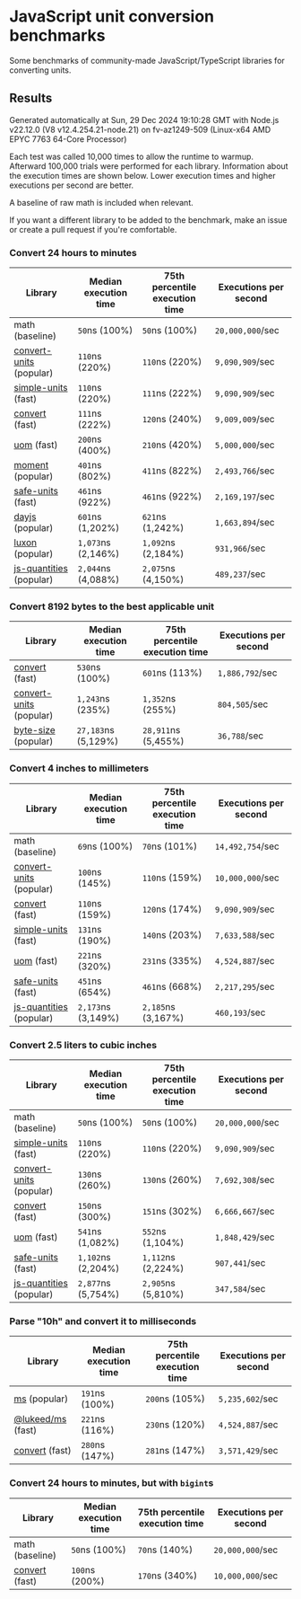# JavaScript unit conversion benchmarks

Some benchmarks of community-made JavaScript/TypeScript libraries for converting units.

## Results

<!-- beginblock(results) -->

Generated automatically at Sun, 29 Dec 2024 19:10:28 GMT with Node.js v22.12.0 (V8 v12.4.254.21-node.21) on fv-az1249-509 (Linux-x64 AMD EPYC 7763 64-Core Processor)

Each test was called 10,000 times to allow the runtime to warmup.
Afterward 100,000 trials were performed for each library.
Information about the execution times are shown below.
Lower execution times and higher executions per second are better.

A baseline of raw math is included when relevant.

If you want a different library to be added to the benchmark, make an issue or create a pull request if you're comfortable.

### Convert 24 hours to minutes

| Library                                                            | Median execution time | 75th percentile execution time | Executions per second |
| ------------------------------------------------------------------ | --------------------- | ------------------------------ | --------------------- |
| math (baseline)                                                    | `50`ns (100%)         | `50`ns (100%)                  | `20,000,000`/sec      |
| [convert-units](https://npmjs.com/package/convert-units) (popular) | `110`ns (220%)        | `110`ns (220%)                 | `9,090,909`/sec       |
| [simple-units](https://npmjs.com/package/simple-units) (fast)      | `110`ns (220%)        | `111`ns (222%)                 | `9,090,909`/sec       |
| [convert](https://npmjs.com/package/convert) (fast)                | `111`ns (222%)        | `120`ns (240%)                 | `9,009,009`/sec       |
| [uom](https://npmjs.com/package/uom) (fast)                        | `200`ns (400%)        | `210`ns (420%)                 | `5,000,000`/sec       |
| [moment](https://npmjs.com/package/moment) (popular)               | `401`ns (802%)        | `411`ns (822%)                 | `2,493,766`/sec       |
| [safe-units](https://npmjs.com/package/safe-units) (fast)          | `461`ns (922%)        | `461`ns (922%)                 | `2,169,197`/sec       |
| [dayjs](https://npmjs.com/package/dayjs) (popular)                 | `601`ns (1,202%)      | `621`ns (1,242%)               | `1,663,894`/sec       |
| [luxon](https://npmjs.com/package/luxon) (popular)                 | `1,073`ns (2,146%)    | `1,092`ns (2,184%)             | `931,966`/sec         |
| [js-quantities](https://npmjs.com/package/js-quantities) (popular) | `2,044`ns (4,088%)    | `2,075`ns (4,150%)             | `489,237`/sec         |

### Convert 8192 bytes to the best applicable unit

| Library                                                            | Median execution time | 75th percentile execution time | Executions per second |
| ------------------------------------------------------------------ | --------------------- | ------------------------------ | --------------------- |
| [convert](https://npmjs.com/package/convert) (fast)                | `530`ns (100%)        | `601`ns (113%)                 | `1,886,792`/sec       |
| [convert-units](https://npmjs.com/package/convert-units) (popular) | `1,243`ns (235%)      | `1,352`ns (255%)               | `804,505`/sec         |
| [byte-size](https://npmjs.com/package/byte-size) (popular)         | `27,183`ns (5,129%)   | `28,911`ns (5,455%)            | `36,788`/sec          |

### Convert 4 inches to millimeters

| Library                                                            | Median execution time | 75th percentile execution time | Executions per second |
| ------------------------------------------------------------------ | --------------------- | ------------------------------ | --------------------- |
| math (baseline)                                                    | `69`ns (100%)         | `70`ns (101%)                  | `14,492,754`/sec      |
| [convert-units](https://npmjs.com/package/convert-units) (popular) | `100`ns (145%)        | `110`ns (159%)                 | `10,000,000`/sec      |
| [convert](https://npmjs.com/package/convert) (fast)                | `110`ns (159%)        | `120`ns (174%)                 | `9,090,909`/sec       |
| [simple-units](https://npmjs.com/package/simple-units) (fast)      | `131`ns (190%)        | `140`ns (203%)                 | `7,633,588`/sec       |
| [uom](https://npmjs.com/package/uom) (fast)                        | `221`ns (320%)        | `231`ns (335%)                 | `4,524,887`/sec       |
| [safe-units](https://npmjs.com/package/safe-units) (fast)          | `451`ns (654%)        | `461`ns (668%)                 | `2,217,295`/sec       |
| [js-quantities](https://npmjs.com/package/js-quantities) (popular) | `2,173`ns (3,149%)    | `2,185`ns (3,167%)             | `460,193`/sec         |

### Convert 2.5 liters to cubic inches

| Library                                                            | Median execution time | 75th percentile execution time | Executions per second |
| ------------------------------------------------------------------ | --------------------- | ------------------------------ | --------------------- |
| math (baseline)                                                    | `50`ns (100%)         | `50`ns (100%)                  | `20,000,000`/sec      |
| [simple-units](https://npmjs.com/package/simple-units) (fast)      | `110`ns (220%)        | `110`ns (220%)                 | `9,090,909`/sec       |
| [convert-units](https://npmjs.com/package/convert-units) (popular) | `130`ns (260%)        | `130`ns (260%)                 | `7,692,308`/sec       |
| [convert](https://npmjs.com/package/convert) (fast)                | `150`ns (300%)        | `151`ns (302%)                 | `6,666,667`/sec       |
| [uom](https://npmjs.com/package/uom) (fast)                        | `541`ns (1,082%)      | `552`ns (1,104%)               | `1,848,429`/sec       |
| [safe-units](https://npmjs.com/package/safe-units) (fast)          | `1,102`ns (2,204%)    | `1,112`ns (2,224%)             | `907,441`/sec         |
| [js-quantities](https://npmjs.com/package/js-quantities) (popular) | `2,877`ns (5,754%)    | `2,905`ns (5,810%)             | `347,584`/sec         |

### Parse "10h" and convert it to milliseconds

| Library                                                   | Median execution time | 75th percentile execution time | Executions per second |
| --------------------------------------------------------- | --------------------- | ------------------------------ | --------------------- |
| [ms](https://npmjs.com/package/ms) (popular)              | `191`ns (100%)        | `200`ns (105%)                 | `5,235,602`/sec       |
| [@lukeed/ms](https://npmjs.com/package/@lukeed/ms) (fast) | `221`ns (116%)        | `230`ns (120%)                 | `4,524,887`/sec       |
| [convert](https://npmjs.com/package/convert) (fast)       | `280`ns (147%)        | `281`ns (147%)                 | `3,571,429`/sec       |

### Convert 24 hours to minutes, but with `bigint`s

| Library                                             | Median execution time | 75th percentile execution time | Executions per second |
| --------------------------------------------------- | --------------------- | ------------------------------ | --------------------- |
| math (baseline)                                     | `50`ns (100%)         | `70`ns (140%)                  | `20,000,000`/sec      |
| [convert](https://npmjs.com/package/convert) (fast) | `100`ns (200%)        | `170`ns (340%)                 | `10,000,000`/sec      |

<!-- endblock(results) -->
